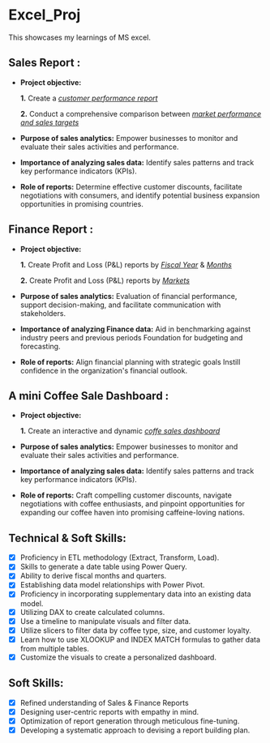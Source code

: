 # Excel_Proj
This showcases my learnings of MS excel.

## Sales Report :


- **Project objective:** 

    **1.** Create a _[customer performance report](https://github.com/00Stealthy00/Excel_Proj/blob/main/Customer%20Performance%20Report.pdf)_ 

    **2.** Conduct a comprehensive comparison between _[market performance and sales targets](https://github.com/00Stealthy00/Excel_Proj/blob/main/Market%20Performance%20vs%20Target%20Report.pdf)_

- **Purpose of sales analytics:** Empower businesses to monitor and evaluate their sales activities and performance.

- **Importance of analyzing sales data:** Identify sales patterns and track key performance indicators (KPIs).

- **Role of reports:** Determine effective customer discounts, facilitate negotiations with consumers, and identify potential business expansion opportunities in promising countries.


## Finance Report :

- **Project objective:** 

    **1.** Create Profit and Loss (P&L) reports by _[Fiscal Year](https://github.com/00Stealthy00/Excel_Proj/blob/main/P%26L%20Statement%20by%20Fiscal%20Year.pdf)_ & _[Months](https://github.com/00Stealthy00/Excel_Proj/blob/main/P%26L%20Statement%20by%20Months.pdf)_ 

   **2.** Create Profit and Loss (P&L) reports by _[Markets](https://github.com/00Stealthy00/Excel_Proj/blob/main/P%26L%20Statement%20by%20Markets.pdf)_

- **Purpose of sales analytics:** Evaluation of financial performance, support decision-making, and facilitate communication with stakeholders.

- **Importance of analyzing Finance data:** Aid in benchmarking against industry peers and previous periods Foundation for budgeting and forecasting.

- **Role of reports:** Align financial planning with strategic goals Instill confidence in the organization's financial outlook.

## A mini Coffee Sale Dashboard :


- **Project objective:** 

    **1.** Create an interactive and dynamic _[coffe sales dashboard](https://github.com/00Stealthy00/Excel_Proj/blob/main/CoffeeSaleDashboard.xlsx)_ 

- **Purpose of sales analytics:** Empower businesses to monitor and evaluate their sales activities and performance.

- **Importance of analyzing sales data:** Identify sales patterns and track key performance indicators (KPIs).

- **Role of reports:** Craft compelling customer discounts, navigate negotiations with coffee enthusiasts, and pinpoint opportunities for expanding our coffee haven into promising caffeine-loving nations.

## Technical & Soft Skills:
- [x]	Proficiency in ETL methodology (Extract, Transform, Load).
- [x]	Skills to generate a date table using Power Query.
- [x]	Ability to derive fiscal months and quarters.
- [x]	Establishing data model relationships with Power Pivot.
- [x]	Proficiency in incorporating supplementary data into an existing data model.
- [x]	Utilizing DAX to create calculated columns.
- [x]	Use a timeline to manipulate visuals and filter data.
- [x]	Utilize slicers to filter data by coffee type, size, and customer loyalty.
- [x]	Learn how to use XLOOKUP and INDEX MATCH formulas to gather data from multiple tables.
- [x]	Customize the visuals to create a personalized dashboard.

## Soft Skills:
- [x]	Refined understanding of Sales & Finance Reports
- [x]	Designing user-centric reports with empathy in mind.
- [x]	Optimization of report generation through meticulous fine-tuning.
- [x]	Developing a systematic approach to devising a report building plan.

